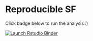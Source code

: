 # Reproducible SF 

Click badge below to run the analysis :) 

<!-- badges: start -->
[![Launch Rstudio Binder](http://mybinder.org/badge_logo.svg)](https://mybinder.org/v2/gh/jgeller112/SF_Expt1/master?urlpath=rstudio)
<!-- badges: end -->


